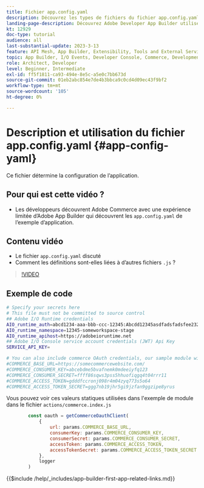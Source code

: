 ```yaml
---
title: Fichier app.config.yaml
description: Découvrez les types de fichiers du fichier app.config.yaml pour cet exemple d’application.
landing-page-description: Découvrez Adobe Developer App Builder utilisé avec Adobe Commerce et les types de fichiers présents dans app.config.yaml.
kt: 12929
doc-type: tutorial
audience: all
last-substantial-update: 2023-3-13
feature: API Mesh, App Builder, Extensibility, Tools and External Services, Backend Development
topic: App Builder, I/O Events, Developer Console, Commerce, Development, Integrations
role: Architect, Developer
level: Beginner, Intermediate
exl-id: ff5f1811-ca93-494e-8e5c-a5e0c7bb673d
source-git-commit: 01eb2abc854e7de4b3bbca9c0cd4d09ec43f9bf2
workflow-type: tm+mt
source-wordcount: '105'
ht-degree: 0%

---
```


# Description et utilisation du fichier app.config.yaml {#app-config-yaml}

Ce fichier détermine la configuration de l’application.

## Pour qui est cette vidéo ?

* Les développeurs découvrent Adobe Commerce avec une expérience limitée d’Adobe App Builder qui découvrent les `app.config.yaml` de l’exemple d’application.

## Contenu vidéo

* Le fichier `app.config.yaml` discuté
* Comment les définitions sont-elles liées à d’autres fichiers `.js` ?

>[!VIDEO](https://video.tv.adobe.com/v/3430846?quality=12&learn=on&captions=fre_fr)

## Exemple de code

```bash
# Specify your secrets here
# This file must not be committed to source control
## Adobe I/O Runtime credentials
AIO_runtime_auth=abcd1234-aaa-bbb-ccc-12345:Abcdd12345asdfadsfadsfee2323232323232
AIO_runtime_namespace=12345-someworkspace-stage
AIO_runtime_apihost=https://adobeioruntime.net
## Adobe I/O Console service account credentials (JWT) Api Key
SERVICE_API_KEY=

# You can also include commerce OAuth credentials, our sample module will use the following example credentials:
#COMMERCE_BASE_URL=https://somecommercewebsite.com/
#COMMERCE_CONSUMER_KEY=abcebdme5bvafnemk0mdeeiyfq123
#COMMERCE_CONSUMER_SECRET=ffff86sqws3pss5hhuofiqgq4t04rrr11
#COMMERCE_ACCESS_TOKEN=gdddfccronj098r4m04zyq773s5o64
#COMMERCE_ACCESS_TOKEN_SECRET=ggg7nb19jhr5gi9jzfan9ggzipe8yrus
```

Vous pouvez voir ces valeurs statiques utilisées dans l&#39;exemple de module dans le fichier `actions/commerce.index.js`

```javascript
        const oauth = getCommerceOauthClient(
            {
                url: params.COMMERCE_BASE_URL,
                consumerKey: params.COMMERCE_CONSUMER_KEY,
                consumerSecret: params.COMMERCE_CONSUMER_SECRET,
                accessToken: params.COMMERCE_ACCESS_TOKEN,
                accessTokenSecret: params.COMMERCE_ACCESS_TOKEN_SECRET
            },
            logger
        )
```

{{$include /help/_includes/app-builder-first-app-related-links.md}}
